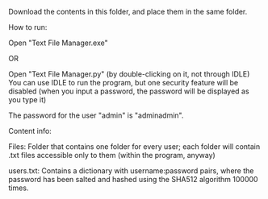 Download the contents in this folder, and place them in the same folder.

How to run:

Open "Text File Manager.exe"

OR 

Open "Text File Manager.py" (by double-clicking on it, not through IDLE)
You can use IDLE to run the program, but one security feature will be disabled
(when you input a password, the password will be displayed as you type it)

The password for the user "admin" is "adminadmin".

Content info:

Files: Folder that contains one folder for every user; each folder will contain .txt 
files accessible only to them (within the program, anyway)

users.txt: Contains a dictionary with username:password pairs, where the password has been 
salted and hashed using the SHA512 algorithm 100000 times.

